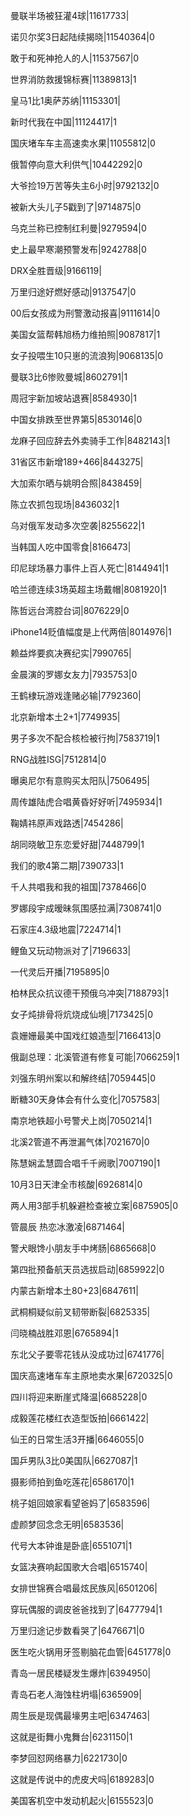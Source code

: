 曼联半场被狂灌4球|11617733|

诺贝尔奖3日起陆续揭晓|11540364|0

敢于和死神抢人的人|11537567|0

世界消防救援锦标赛|11389813|1

皇马1比1奥萨苏纳|11153301|

新时代我在中国|11124417|1

国庆堵车车主高速卖水果|11055812|0

俄暂停向意大利供气|10442292|0

大爷捡19万苦等失主6小时|9792132|0

被新大头儿子5戳到了|9714875|0

乌克兰称已控制红利曼|9279594|0

史上最早寒潮预警发布|9242788|0

DRX全胜晋级|9166119|

万里归途好燃好感动|9137547|0

00后女孩成为刑警激动报喜|9111614|0

美国女篮帮韩旭杨力维拍照|9087817|1

女子投喂生10只崽的流浪狗|9068135|0

曼联3比6惨败曼城|8602791|1

周冠宇新加坡站退赛|8584930|1

中国女排跌至世界第5|8530146|0

龙麻子回应辞去外卖骑手工作|8482143|1

31省区市新增189+466|8443275|

大加索尔晒与姚明合照|8438459|

陈立农抓包现场|8436032|1

乌对俄军发动多次空袭|8255622|1

当韩国人吃中国零食|8166473|

印尼球场暴力事件上百人死亡|8144941|1

哈兰德连续3场英超主场戴帽|8081920|1

陈哲远台湾腔台词|8076229|0

iPhone14贬值幅度是上代两倍|8014976|1

赖益烨要疯决赛纪实|7990765|

金晨演的罗娜女友力|7935753|0

王鹤棣玩游戏逢赌必输|7792360|

北京新增本土2+1|7749935|

男子多次不配合核检被行拘|7583719|1

RNG战胜ISG|7512814|0

曝奥尼尔有意购买太阳队|7506495|

周传雄陆虎合唱黄昏好好听|7495934|1

鞠婧祎原声戏路透|7454286|

胡同晓敏卫东恋爱好甜|7448799|1

我们的歌4第二期|7390733|1

千人共唱我和我的祖国|7378466|0

罗娜段宇成暧昧氛围感拉满|7308741|0

石家庄4.3级地震|7224714|1

鲤鱼又玩动物派对了|7196633|

一代灵后开播|7195895|0

柏林民众抗议德干预俄乌冲突|7188793|1

女子炖排骨将炕烧成仙境|7173425|0

袁姗姗最美中国戏红娘造型|7166413|0

俄副总理：北溪管道有修复可能|7066259|1

刘强东明州案以和解终结|7059445|0

断糖30天身体会有什么变化|7057583|

南京地铁超小号警犬上岗|7050214|1

北溪2管道不再泄漏气体|7021670|0

陈慧娴孟慧圆合唱千千阙歌|7007190|1

10月3日天津全市核酸|6926814|0

两人用3部手机躲避检查被立案|6875905|0

管晨辰 热恋冰激凌|6871464|

警犬眼馋小朋友手中烤肠|6865668|0

第四批预备航天员选拔启动|6859922|0

内蒙古新增本土80+23|6847611|

武桐桐疑似前叉韧带断裂|6825335|

闫晓楠战胜邓恩|6765894|1

东北父子要零花钱从没成功过|6741776|

国庆高速堵车车主原地卖水果|6720325|0

四川将迎来断崖式降温|6685228|0

成毅莲花楼红衣造型饭拍|6661422|

仙王的日常生活3开播|6646055|0

国乒男队3比0美国队|6627087|1

摄影师拍到鱼吃莲花|6586170|1

桃子姐回娘家看望爸妈了|6583596|

虚颜梦回念念无明|6583536|

代号大本钟谁是卧底|6551071|1

女篮决赛响起国歌大合唱|6515740|

女排世锦赛合唱最炫民族风|6501206|

穿玩偶服的调皮爸爸找到了|6477794|1

万里归途记步数看哭了|6476671|0

医生吃火锅用牙签剔脑花血管|6451778|0

青岛一居民楼疑发生爆炸|6394950|

青岛石老人海蚀柱坍塌|6365909|

周生辰是现偶最壕男主吧|6347463|

这就是街舞小鬼舞台|6231150|1

李梦回怼网络暴力|6221730|0

这就是传说中的虎皮犬吗|6189283|0

美国客机空中发动机起火|6155523|0

